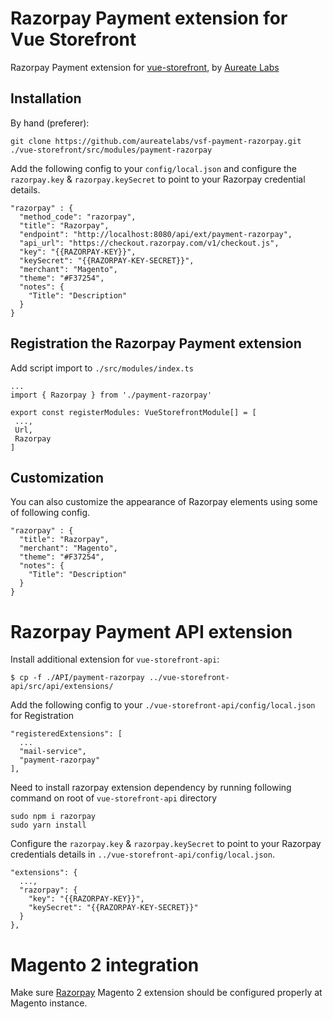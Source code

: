 # Razorpay Payment extension for Vue Storefront
Razorpay Payment extension for [vue-storefront](https://github.com/DivanteLtd/vue-storefront), by [Aureate Labs](https://aureatelabs.com)

## Installation

By hand (preferer):
```
git clone https://github.com/aureatelabs/vsf-payment-razorpay.git ./vue-storefront/src/modules/payment-razorpay
```

Add the following config to your `config/local.json` and configure the `razorpay.key` & `razorpay.keySecret` to point to your Razorpay credential details.
```
"razorpay" : {
  "method_code": "razorpay",
  "title": "Razorpay",
  "endpoint": "http://localhost:8080/api/ext/payment-razorpay",
  "api_url": "https://checkout.razorpay.com/v1/checkout.js",
  "key": "{{RAZORPAY-KEY}}",
  "keySecret": "{{RAZORPAY-KEY-SECRET}}",
  "merchant": "Magento",
  "theme": "#F37254",
  "notes": {
    "Title": "Description"
  }
}
```

## Registration the Razorpay Payment extension

Add script import to `./src/modules/index.ts`
```
...
import { Razorpay } from './payment-razorpay'

export const registerModules: VueStorefrontModule[] = [
 ...,
 Url,
 Razorpay
]
```

## Customization

You can also customize the appearance of Razorpay elements using some of following config.
```
"razorpay" : {
  "title": "Razorpay",
  "merchant": "Magento",
  "theme": "#F37254",
  "notes": {
    "Title": "Description"
  }
}
```

# Razorpay Payment API extension

Install additional extension for `vue-storefront-api`:

```
$ cp -f ./API/payment-razorpay ../vue-storefront-api/src/api/extensions/
```

Add the following config to your `./vue-storefront-api/config/local.json` for Registration
```
"registeredExtensions": [
  ...
  "mail-service",
  "payment-razorpay"
],
```

Need to install razorpay extension dependency by running following command on root of `vue-storefront-api` directory
```
sudo npm i razorpay
sudo yarn install
```

Configure the `razorpay.key` & `razorpay.keySecret` to point to your Razorpay credentials details in `../vue-storefront-api/config/local.json`.
```
"extensions": {
  ...,
  "razorpay": {
    "key": "{{RAZORPAY-KEY}}",
    "keySecret": "{{RAZORPAY-KEY-SECRET}}"
  }
},
```

# Magento 2 integration

Make sure [Razorpay](https://github.com/razorpay/razorpay-magento) Magento 2 extension should be configured properly at Magento instance.
